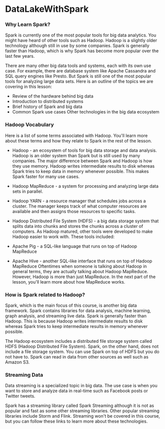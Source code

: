 # DataLakeWithSpark
### Why Learn Spark?
Spark is currently one of the most popular tools for big data analytics. You might have heard of other tools such as Hadoop. Hadoop is a slightly older technology although still in use by some companies. Spark is generally faster than Hadoop, which is why Spark has become more popular over the last few years.

There are many other big data tools and systems, each with its own use case. For example, there are database system like Apache Cassandra and SQL query engines like Presto. But Spark is still one of the most popular tools for analyzing large data sets.
Here is an outline of the topics we are covering in this lesson:
- Review of the hardware behind big data
- Introduction to distributed systems
- Brief history of Spark and big data
- Common Spark use cases
Other technologies in the big data ecosystem

### Hadoop Vocabulary
Here is a list of some terms associated with Hadoop. You'll learn more about these terms and how they relate to Spark in the rest of the lesson.

- Hadoop - an ecosystem of tools for big data storage and data analysis. Hadoop is an older system than Spark but is still used by many companies. The major difference between Spark and Hadoop is how they use memory. Hadoop writes intermediate results to disk whereas Spark tries to keep data in memory whenever possible. This makes Spark faster for many use cases.
- Hadoop MapReduce - a system for processing and analyzing large data sets in parallel.
- Hadoop YARN - a resource manager that schedules jobs across a cluster. The manager keeps track of what computer resources are available and then assigns those resources to specific tasks.
- Hadoop Distributed File System (HDFS) - a big data storage system that splits data into chunks and stores the chunks across a cluster of computers.
As Hadoop matured, other tools were developed to make Hadoop easier to work with. These tools included:

- Apache Pig - a SQL-like language that runs on top of Hadoop MapReduce
- Apache Hive - another SQL-like interface that runs on top of Hadoop MapReduce
Oftentimes when someone is talking about Hadoop in general terms, they are actually talking about Hadoop MapReduce. However, Hadoop is more than just MapReduce. In the next part of the lesson, you'll learn more about how MapReduce works.

### How is Spark related to Hadoop?
Spark, which is the main focus of this course, is another big data framework. Spark contains libraries for data analysis, machine learning, graph analysis, and streaming live data. Spark is generally faster than Hadoop. This is because Hadoop writes intermediate results to disk whereas Spark tries to keep intermediate results in memory whenever possible.

The Hadoop ecosystem includes a distributed file storage system called HDFS (Hadoop Distributed File System). Spark, on the other hand, does not include a file storage system. You can use Spark on top of HDFS but you do not have to. Spark can read in data from other sources as well such as Amazon S3.

### Streaming Data
Data streaming is a specialized topic in big data. The use case is when you want to store and analyze data in real-time such as Facebook posts or Twitter tweets.

Spark has a streaming library called Spark Streaming although it is not as popular and fast as some other streaming libraries. Other popular streaming libraries include Storm and Flink. Streaming won't be covered in this course, but you can follow these links to learn more about these technologies.

